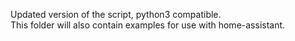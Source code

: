 Updated version of the script, python3 compatible.<br>
This folder will also contain examples for use with home-assistant.

